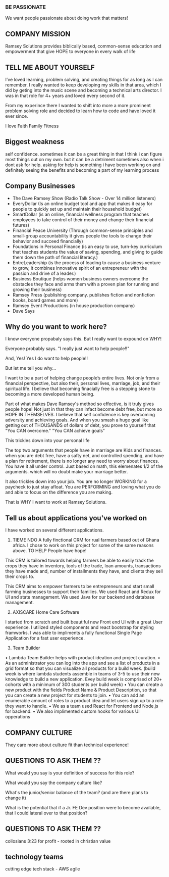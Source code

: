 ### BE PASSIONATE

We want people passionate about doing work that matters!

## COMPANY MISSION

Ramsey Solutions provides biblically based,
common-sense education and empowerment
that give HOPE to everyone in every walk of life

## TELL ME ABOUT YOURSELF

I’ve loved learning, problem solving, and creating things for as long as I can remember. I really wanted to keep developing my skills in that area,
which I did by geting into the music scene and becoming a technical arts director.
I was in that role for 4+ years and loved every second of it.

From my experince there I wanted to shift into more a more prominent problem solving role and decided to learn how to code and have loved it ever since.

I love Faith Family Fitness

## Biggest weakness

self confidence. sometimes it can be a great thing in that I think i can figure most things out on my own.
but it can be a detriment sometimes also when i dont ask for help.
asking for help is something i have been working on and definitely seeing the benefits and becoming a part of my learning process

## Company Businesses

- The Dave Ramsey Show (Radio Talk Show - Over 14 million listeners)
- EveryDollar (Is an online budget tool and app that makes it easy for people to quickly set up and maintain their household budget)
- SmartDollar (is an online, financial wellness program that teaches employees to take control of their money and change their financial futures)
- Financial Peace University (Through common-sense principles and small-group accountability it gives people the tools to change their behavior and succeed financially)
- Foundations in Personal Finance (is an easy to use, turn-key curriculum that teaches students the value of saving, spending, and giving to guide them down the path of financial literacy.)
- EntreLeadership (is the process of leading to cause a business venture to grow, it combines innovative spirit of an entrepreneur with the passion and drive of a leader.)
- Business Boutique (helps women business owners overcome the obstacles they face and arms them with a proven plan for running and growing their business)
- Ramsey Press (publishing company. publishes fiction and nonfiction books, board games and more)
- Ramsey Event Productions (in house production company)
- Dave Says

## Why do you want to work here?

I know everyone propabaly says this. But I really want to expound on WHY!

Everyone probably says. "I really just want to help people!!"

And, Yes! Yes I do want to help people!!

But let me tell you why...

I want to be a part of helping change people’s entire lives.
Not only from a financial perspective, but also their, personal lives, marriage, job, and their spiritual life.
I believe that becoming finacially free is a stepping stone to becoming a more developed human being.

Part of what makes Dave Ramsey's method so effective, is it truly gives people hope!
Not just in that they can infact become debt free, but more so HOPE IN THEMSELVES.
I believe that self confidence is key overcoming adversity and achieving goals.
And when you smash a huge goal like getting out of THOUSANDS of dollars of debt, you prove to yourself that
"You CAN overcome."
"You CAN achieve goals"

This trickles down into your personal life

The top two arguments that people have in marriage are Kids and finances.
when you are debt free, have a safty net, and controlled spending, and have a plan for retirement, there is no longer any need to worry about finances.
You have it all under control.
Just based on math, this elemenates 1/2 of the arguments. which will no doubt make your marriage better.

It also trickles down into your job.
You are no longer WORKING for a paycheck to just stay afloat.
You are PERFORMING and loving what you do and able to focus on the difference you are making.

That is WHY I want to work at Ramsey Solutions.

## Tell us about applications you've worked on

I have worked on several different applications.

1. TIEME NDO
   A fully finctional CRM for rual farmers based out of Ghana africa.
   I chose to work on this project for some of the same reasons above. TO HELP People have hope!

This CRM is tailored towards helping farmers be able to easily track
the crops they have in inventory, tools of the trade, loan amounts,
transactions they have made and,
number of installments they have, and clients they sell their crops to.

This CRM aims to empower farmers to be entrepreneurs and start small farming businesses to support their families.
We used React and Redux for UI and state management.
We used Java for our backend and database management.

2. AXISCARE Home Care Software

I started from scratch and built beautiful new Front end UI with a great User experience.
I utilized styled components and react bootstrap for styling framworks.
I was able to impliments a fully functional Single Page Application for a fast user experience.

3. Team Builder

• Lambda Team Builder helps with product ideation and project curation.
• As an administrator you can log into the app and see a list of products in a grid format so that you can visualize all products for a build week.
(build week is where lambda students assemble in teams of 3-5 to use their new knowledge to build a new application.
Evey build week is comprised of 20+ cohorts with a minimum of 300 students per build week)
• You can create a new product with the fields Product Name & Product Description, so that you can create a new project for students to join.
• You can add an enumerable amount of roles to a product idea and let users sign up to a role they want to handle.
• We as a team used React for Frontend and Node.js for backend.
• We also implimented custom hooks for various UI opperations

## COMPANY CULTURE

They care more about culture fit than technical experience!

## QUESTIONS TO ASK THEM ??

What would you say is your definition of success for this role?

What would you say the company culture like?

What's the junior/senior balance of the team? (and are there plans to change it)

What is the potential that if a Jr. FE Dev position were to become available, that I could lateral over to that position?

## QUESTIONS TO ASK THEM ??

collosians 3:23
for profit - rooted in christian value

## technology teams

cutting edge tech stack -
AWS
agile
